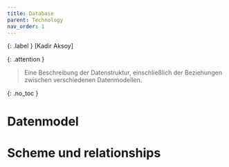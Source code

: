 ```yaml
---
title: Database
parent: Technology 
nav_order: 1
---
```


{: .label }
[Kadir Aksoy]

{: .attention }
> Eine Beschreibung der Datenstruktur, einschließlich der Beziehungen zwischen verschiedenen Datenmodellen.
> 

{: .no_toc }
# Datenmodel



# Scheme und relationships